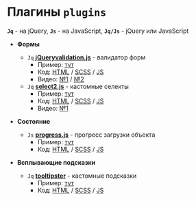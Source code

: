 # Плагины `plugins`

**`Jq`** - на jQuery, **`Js`** - на JavaScript, **`Jq/Js`** - jQuery или JavaScript

- **Формы**
  - `Jq` **[jQueryvalidation.js](https://jqueryvalidation.org/)** - валидатор форм 
    - Пример: [тут](https://abraklion.github.io/plugins/jQueryFormValidation.html)
    - Код: [HTML](./src/jQueryFormValidation.html) / [SCSS](./src/sass/style.scss) / [JS](./src/js/jqueryvalidation.js)
    - Видео: [№1](https://www.youtube.com/watch?v=NJiSIu4FkBE&ab_channel=loftblog) / [№2](https://www.youtube.com/watch?v=_hWW2nxcUJk&t=772s&ab_channel=InventionTricks)
  - `Jq` **[select2.js](https://select2.org/)** - кастомные селекты
    - Пример: [тут](https://abraklion.github.io/plugins/select2.html)
    - Код: [HTML](./src/select2.html) / [SCSS](./src/sass/style.scss) / [JS](./src/js/select2.js)
    - Видео: [№1](https://www.youtube.com/watch?v=gTNQOxvuUv0&ab_channel=LaravelPackageTutorial)

- **Состояние**
  - `Js` **[progress.js](https://github.com/usablica/progress.js)** - прогресс загрузки объекта
    - Пример: [тут](https://abraklion.github.io/plugins/progressJs.html)
    - Код: [HTML](./src/progressJs.html) / [SCSS](./src/sass/style.scss) / [JS](./src/js/progressJs.js)

- **Всплывающие подсказки**
  - `Jq` **[tooltipster](https://calebjacob.github.io/tooltipster)** - кастомные подсказки
    - Пример: [тут](https://abraklion.github.io/plugins/tooltipster.html)
    - Код: [HTML](./src/tooltipster.html) / [SCSS](./src/sass/style.scss) / [JS](./src/js/tooltipster.js)
